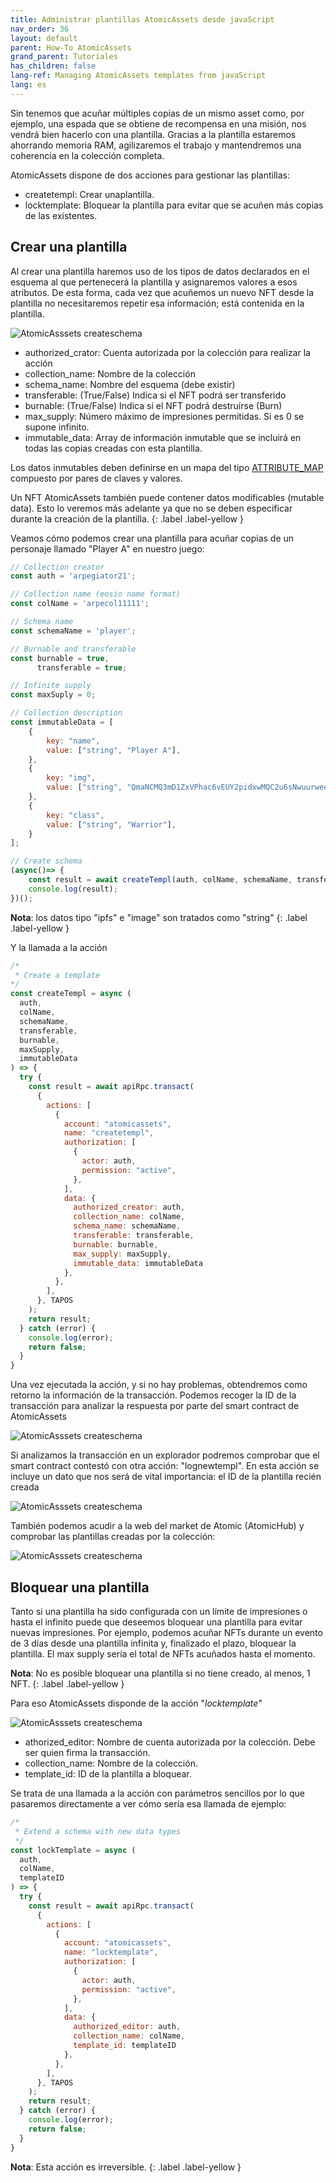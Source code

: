 ```yaml
---
title: Administrar plantillas AtomicAssets desde javaScript
nav_order: 36
layout: default
parent: How-To AtomicAssets
grand_parent: Tutoriales
has_children: false
lang-ref: Managing AtomicAssets templates from javaScript
lang: es
---
```


Sin tenemos que acuñar múltiples copias de un mismo asset como, por ejemplo, una espada que se obtiene de recompensa en una misión, nos vendrá bien hacerlo con una plantilla. Gracias a la plantilla estaremos ahorrando memoria RAM, agilizaremos el trabajo y mantendremos una coherencia en la colección completa.

AtomicAssets dispone de dos acciones para gestionar las plantillas:
- createtempl: Crear unaplantilla.
- locktemplate: Bloquear la plantilla para evitar que se acuñen más copias de las existentes.

## Crear una plantilla

Al crear una plantilla haremos uso de los tipos de datos declarados en el esquema al que pertenecerá la plantilla y asignaremos valores a esos atributos. De esta forma, cada vez que acuñemos un nuevo NFT desde la plantilla no necesitaremos repetir esa información; está contenida en la plantilla.

![AtomicAsssets createschema](/assets/img/tutorials/howto_atomicassets/createtempl_atomicassets.png)

- authorized_crator: Cuenta autorizada por la colección para realizar la acción
- collection_name: Nombre de la colección
- schema_name: Nombre del esquema (debe existir)
- transferable: (True/False) Indica si el NFT podrá ser transferido
- burnable: (True/False) Indica si el NFT podrá destruírse (Burn)
- max_supply: Número máximo de impresiones permitidas. Si es 0 se supone infinito.
- immutable_data: Array de información inmutable que se incluirá en todas las copias creadas con esta plantilla.

Los datos inmutables deben definirse en un mapa del tipo [ATTRIBUTE_MAP](https://github.com/pinknetworkx/atomicassets-contract/wiki/Custom-Types#attribute_map) compuesto por pares de claves y valores.

Un NFT AtomicAssets también puede contener datos modificables (mutable data). Esto lo veremos más adelante ya que no se deben especificar durante la creación de la plantilla.
{: .label .label-yellow }

Veamos cómo podemos crear una plantilla para acuñar copias de un personaje llamado "Player A" en nuestro juego:

```js
// Collection creator
const auth = 'arpegiator21';

// Collection name (eosio name format)
const colName = 'arpecol11111';

// Schema name
const schemaName = 'player';

// Burnable and transferable
const burnable = true,
      transferable = true;

// Infinite supply
const maxSuply = 0;

// Collection description
const immutableData = [
    {
        key: "name",
        value: ["string", "Player A"],
    },
    {
        key: "img",
        value: ["string", "QmaNCMQ3mD1ZxVPhac6vEUY2pidxwMQC2u6sNwuurweeJ5"],
    },
    {
        key: "class",
        value: ["string", "Warrior"],
    }
];

// Create schema
(async()=> {
    const result = await createTempl(auth, colName, schemaName, transferable, burnable, maxSuply, immutableData);
    console.log(result);
})();
``` 
**Nota**: los datos tipo "ipfs" e "image" son tratados como "string"
{: .label .label-yellow }

Y la llamada a la acción
```js
/* 
 * Create a template
*/
const createTempl = async (
  auth,
  colName,
  schemaName,
  transferable,
  burnable,
  maxSupply,
  immutableData
) => {
  try {
    const result = await apiRpc.transact(
      {
        actions: [
          {
            account: "atomicassets",
            name: "createtempl",
            authorization: [
              {
                actor: auth,
                permission: "active",
              },
            ],
            data: {
              authorized_creator: auth,
              collection_name: colName,
              schema_name: schemaName,
              transferable: transferable,
              burnable: burnable,
              max_supply: maxSupply,
              immutable_data: immutableData
            },
          },
        ],
      }, TAPOS
    );
    return result;
  } catch (error) {
    console.log(error);
    return false;
  }
}
```
Una vez ejecutada la acción, y si no hay problemas, obtendremos como retorno la información de la transacción. Podemos recoger la ID de la transacción para analizar la respuesta por parte del smart contract de AtomicAssets

![AtomicAsssets createschema](/assets/img/tutorials/howto_atomicassets/transaction_id.png)

Si analizamos la transacción en un explorador podremos comprobar que el smart contract contestó con otra acción: "lognewtempl". En esta acción se incluye un dato que nos será de vital importancia: el ID de la plantilla recién creada

![AtomicAsssets createschema](/assets/img/tutorials/howto_atomicassets/template_id_traces.png)

También podemos acudir a la web del market de Atomic (AtomicHub) y comprobar las plantillas creadas por la colección:

![AtomicAsssets createschema](/assets/img/tutorials/howto_atomicassets/template_view.png)

## Bloquear una plantilla

Tanto si una plantilla ha sido configurada con un límite de impresiones o hasta el infinito puede que deseemos bloquear una plantilla para evitar nuevas impresiones. Por ejemplo, podemos acuñar NFTs durante un evento de 3 días desde una plantilla infinita y, finalizado el plazo, bloquear la plantilla. El max supply sería el total de NFTs acuñados hasta el momento.

**Nota**: No es posible bloquear una plantilla si no tiene creado, al menos, 1 NFT.
{: .label .label-yellow }

Para eso AtomicAssets disponde de la acción "*locktemplate*"

![AtomicAsssets createschema](/assets/img/tutorials/howto_atomicassets/locktemplate_atomicassets.png)

- athorized_editor: Nombre de cuenta autorizada por la colección. Debe ser quien firma la transacción.
- collection_name: Nombre de la colección.
- template_id: ID de la plantilla a bloquear.

Se trata de una llamada a la acción con parámetros sencillos por lo que pasaremos directamente a ver cómo sería esa llamada de ejemplo:

```js
/* 
 * Extend a schema with new data types
 */
const lockTemplate = async ( 
  auth,
  colName,
  templateID
) => {
  try {
    const result = await apiRpc.transact(
      {
        actions: [
          {
            account: "atomicassets",
            name: "locktemplate",
            authorization: [
              {
                actor: auth,
                permission: "active",
              },
            ],
            data: {
              authorized_editor: auth,
              collection_name: colName,
              template_id: templateID
            },
          },
        ],
      }, TAPOS
    );
    return result;
  } catch (error) {
    console.log(error);
    return false;
  }
}
```

**Nota**: Esta acción es irreversible.
{: .label .label-yellow }
